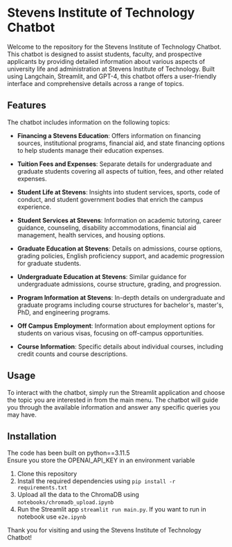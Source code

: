 # Stevens Institute of Technology Chatbot
Welcome to the repository for the Stevens Institute of Technology Chatbot. This chatbot is designed to assist students, faculty, and prospective applicants by providing detailed information about various aspects of university life and administration at Stevens Institute of Technology. Built using Langchain, Streamlit, and GPT-4, this chatbot offers a user-friendly interface and comprehensive details across a range of topics.

## Features

The chatbot includes information on the following topics:

- **Financing a Stevens Education**: Offers information on financing sources, institutional programs, financial aid, and state financing options to help students manage their education expenses.

- **Tuition Fees and Expenses**: Separate details for undergraduate and graduate students covering all aspects of tuition, fees, and other related expenses.

- **Student Life at Stevens**: Insights into student services, sports, code of conduct, and student government bodies that enrich the campus experience.

- **Student Services at Stevens**: Information on academic tutoring, career guidance, counseling, disability accommodations, financial aid management, health services, and housing options.

- **Graduate Education at Stevens**: Details on admissions, course options, grading policies, English proficiency support, and academic progression for graduate students.

- **Undergraduate Education at Stevens**: Similar guidance for undergraduate admissions, course structure, grading, and progression.

- **Program Information at Stevens**: In-depth details on undergraduate and graduate programs including course structures for bachelor's, master's, PhD, and engineering programs.

- **Off Campus Employment**: Information about employment options for students on various visas, focusing on off-campus opportunities.

- **Course Information**: Specific details about individual courses, including credit counts and course descriptions.

## Usage

To interact with the chatbot, simply run the Streamlit application and choose the topic you are interested in from the main menu. The chatbot will guide you through the available information and answer any specific queries you may have.

## Installation
The code has been built on python==3.11.5   
Ensure you store the OPENAI_API_KEY  in an environment variable

1. Clone this repository
2. Install the required dependencies using `pip install -r requirements.txt`
3. Upload all the data to the ChromaDB using `notebooks/chromadb_upload.ipynb`
3. Run the Streamlit app `streamlit run main.py`. If you want to run in notebook use `e2e.ipynb`

Thank you for visiting and using the Stevens Institute of Technology Chatbot!
